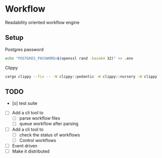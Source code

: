 # Workflow

Readability oriented workflow engine  

## Setup

Postgres password

```bash
echo "POSTGRES_PASSWORD=$(openssl rand -base64 32)" >> .env
```

Clippy 

```bash
cargo clippy --fix -- -W clippy::pedantic -W clippy::nursery -W clippy::unwrap_used -W clippy::todo -W clippy::dbg_macro -W clippy::print_stdout -W clippy::unimplemented

```

## TODO
- [o] test suite
- [ ] Add a cli tool to 
  - [ ] parse workflow files
  - [ ] queue workflow after parsing
- [ ] Add a cli tool to 
  - [ ] check the status of workflows
  - [ ] Control workflows
- [ ] Event driven
- [ ] Make it distributed
